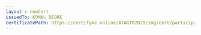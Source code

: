 ```yaml
--- 
layout : newCert 
issuedTo: KOMAL DEORE 
certificatePath: https://certifyme.online/ATAGTR2020/img/cert/participant/KOMALDEORE_dac63.png
--- 
```

